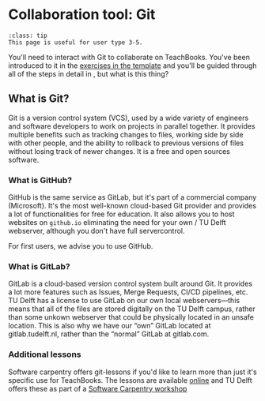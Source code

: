 # Collaboration tool: Git

```{admonition} User types
:class: tip
This page is useful for user type 3-5.
```

You'll need to interact with Git to collaborate on TeachBooks. You've been introduced to it in the [exercises in the template](../intro/template.md) and you'll be guided through all of the steps in detail in [](../workflows/collaboration.md), but what is this thing?

## What is Git?

Git is a version control system (VCS), used by a wide variety of engineers and software developers to work on projects in parallel together. It provides multiple benefits such as tracking changes to files, working side by side with other people, and the ability to rollback to previous versions of files without losing track of newer changes. It is a free and open sources software.


### What is GitHub?

GitHub is the same service as GitLab, but it's part of a commercial company (Microsoft). It's the most well-known cloud-based Git provider and provides a lot of functionalities for free for education. It also allows you to host websites on `github.io` eliminating the need for your own / TU Delft webserver, although you don't have full servercontrol.

For first users, we advise you to use GitHub.

### What is GitLab?

GitLab is a cloud-based version control system built around Git. It provides a lot more features such as Issues, Merge Requests, CI/CD pipelines, etc. TU Delft has a license to use GitLab on our own local webservers—this means that all of the files are stored digitally on the TU Delft campus, rather than some unkown webserver that could be physically located in an unsafe location. This is also why we have our “own” GitLab located at gitlab.tudelft.nl, rather than the “normal” GitLab at gitlab.com.


### Additional lessons
Software carpentry offers git-lessons if you'd like to learn more than just it's specific use for TeachBooks. The lessons are available [online](https://swcarpentry.github.io/git-novice/) and TU Delft offers these as part of a [Software Carpentry workshop](https://www.tudelft.nl/library/research-data-management/r/training-evenementen/training-voor-onderzoekers/software-carpentry-workshops)